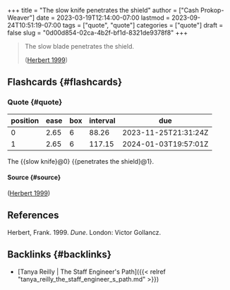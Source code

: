 +++
title = "The slow knife penetrates the shield"
author = ["Cash Prokop-Weaver"]
date = 2023-03-19T12:14:00-07:00
lastmod = 2023-09-24T10:51:19-07:00
tags = ["quote", "quote"]
categories = ["quote"]
draft = false
slug = "0d00d854-02ca-4b2f-bf1d-8321de9378f8"
+++

> The slow blade penetrates the shield.
>
> (<a href="#citeproc_bib_item_1">Herbert 1999</a>)


## Flashcards {#flashcards}


### Quote {#quote}

| position | ease | box | interval | due                  |
|----------|------|-----|----------|----------------------|
| 0        | 2.65 | 6   | 88.26    | 2023-11-25T21:31:24Z |
| 1        | 2.65 | 6   | 117.15   | 2024-01-03T19:57:01Z |

The {{slow knife}@0} {{penetrates the shield}@1}.


#### Source {#source}

(<a href="#citeproc_bib_item_1">Herbert 1999</a>)

## References

<style>.csl-entry{text-indent: -1.5em; margin-left: 1.5em;}</style><div class="csl-bib-body">
  <div class="csl-entry"><a id="citeproc_bib_item_1"></a>Herbert, Frank. 1999. <i>Dune</i>. London: Victor Gollancz.</div>
</div>


## Backlinks {#backlinks}

-   [Tanya Reilly | The Staff Engineer's Path]({{< relref "tanya_reilly_the_staff_engineer_s_path.md" >}})
